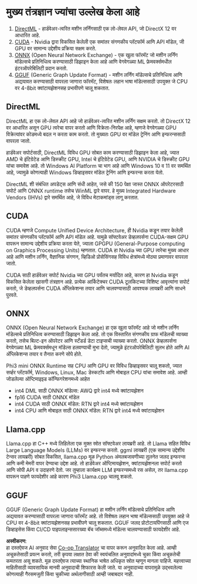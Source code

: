 <!--
CO_OP_TRANSLATOR_METADATA:
{
  "original_hash": "9841486ba4cf2590fabe609b925b00eb",
  "translation_date": "2025-05-09T08:17:55+00:00",
  "source_file": "md/01.Introduction/01/01.Understandingtech.md",
  "language_code": "mr"
}
-->
# मुख्य तंत्रज्ञान ज्यांचा उल्लेख केला आहे

1. [DirectML](https://learn.microsoft.com/windows/ai/directml/dml?WT.mc_id=aiml-138114-kinfeylo) - हार्डवेअर-त्वरित मशीन लर्निंगसाठी एक लो-लेवल API, जो DirectX 12 वर आधारित आहे.
2. [CUDA](https://blogs.nvidia.com/blog/what-is-cuda-2/) - Nvidia द्वारा विकसित केलेली एक समांतर संगणकीय प्लॅटफॉर्म आणि API मॉडेल, जी GPU वर सामान्य उद्देशीय प्रक्रिया सक्षम करते.
3. [ONNX](https://onnx.ai/) (Open Neural Network Exchange) - एक खुला फॉरमॅट जो मशीन लर्निंग मॉडेल्सचे प्रतिनिधित्व करण्यासाठी डिझाइन केला आहे आणि वेगवेगळ्या ML फ्रेमवर्क्समधील इंटरऑपरेबिलिटी प्रदान करतो.
4. [GGUF](https://github.com/ggerganov/ggml/blob/master/docs/gguf.md) (Generic Graph Update Format) - मशीन लर्निंग मॉडेल्सचे प्रतिनिधित्व आणि अद्ययावत करण्यासाठी वापरला जाणारा फॉरमॅट, विशेषतः लहान भाषा मॉडेल्ससाठी उपयुक्त जे CPU वर 4-8bit क्वांटायझेशनसह प्रभावीपणे चालू शकतात.

## DirectML

DirectML हा एक लो-लेवल API आहे जो हार्डवेअर-त्वरित मशीन लर्निंग सक्षम करतो. तो DirectX 12 वर आधारित असून GPU त्वरेचा वापर करतो आणि विक्रेता-निरपेक्ष आहे, म्हणजे वेगवेगळ्या GPU विक्रेत्यांवर कोडमध्ये बदल न करता काम करतो. तो मुख्यतः GPU वर मॉडेल ट्रेनिंग आणि इन्फरन्ससाठी वापरला जातो.

हार्डवेअर सपोर्टसाठी, DirectML विविध GPU सोबत काम करण्यासाठी डिझाइन केला आहे, ज्यात AMD चे इंटिग्रेटेड आणि डिस्क्रीट GPU, Intel चे इंटिग्रेटेड GPU, आणि NVIDIA चे डिस्क्रीट GPU यांचा समावेश आहे. तो Windows AI Platform चा भाग आहे आणि Windows 10 व 11 वर समर्थित आहे, ज्यामुळे कोणत्याही Windows डिव्हाइसवर मॉडेल ट्रेनिंग आणि इन्फरन्स करता येतो.

DirectML शी संबंधित अपडेट्स आणि संधी आहेत, जसे की 150 पेक्षा जास्त ONNX ऑपरेटरसाठी सपोर्ट आणि ONNX runtime तसेच WinML द्वारे वापर. हे मुख्य Integrated Hardware Vendors (IHVs) द्वारे समर्थित आहे, जे विविध मेटाकमांड्स लागू करतात.

## CUDA

CUDA म्हणजे Compute Unified Device Architecture, ही Nvidia कडून तयार केलेली समांतर संगणकीय प्लॅटफॉर्म आणि API मॉडेल आहे. यामुळे सॉफ्टवेअर डेव्हलपर्सना CUDA-सक्षम GPU वापरून सामान्य उद्देशीय प्रक्रिया करता येते, ज्याला GPGPU (General-Purpose computing on Graphics Processing Units) म्हणतात. CUDA हा Nvidia च्या GPU त्वरेचा मुख्य आधार आहे आणि मशीन लर्निंग, वैज्ञानिक संगणन, व्हिडिओ प्रोसेसिंगसह विविध क्षेत्रांमध्ये मोठ्या प्रमाणावर वापरला जातो.

CUDA साठी हार्डवेअर सपोर्ट Nvidia च्या GPU पर्यंतच मर्यादित आहे, कारण हा Nvidia कडून विकसित केलेला खासगी तंत्रज्ञान आहे. प्रत्येक आर्किटेक्चर CUDA टूलकिटच्या विशिष्ट आवृत्त्यांना सपोर्ट करतो, जे डेव्हलपर्सना CUDA अ‍ॅप्लिकेशन्स तयार आणि चालवण्यासाठी आवश्यक लायब्ररी आणि साधने पुरवते.

## ONNX

ONNX (Open Neural Network Exchange) हा एक खुला फॉरमॅट आहे जो मशीन लर्निंग मॉडेल्सचे प्रतिनिधित्व करण्यासाठी डिझाइन केला आहे. तो एक विस्तारित संगणकीय ग्राफ मॉडेलची व्याख्या करतो, तसेच बिल्ट-इन ऑपरेटर आणि स्टँडर्ड डेटा टाइप्सची व्याख्या करतो. ONNX डेव्हलपर्सना वेगवेगळ्या ML फ्रेमवर्क्समधून मॉडेल्स हलवण्याची मुभा देतो, ज्यामुळे इंटरऑपरेबिलिटी सुलभ होते आणि AI अ‍ॅप्लिकेशन्स तयार व तैनात करणे सोपे होते.

Phi3 mini ONNX Runtime सह CPU आणि GPU वर विविध डिव्हाइसवर चालू शकतो, ज्यात सर्व्हर प्लॅटफॉर्म, Windows, Linux, Mac डेस्कटॉप आणि मोबाइल CPU यांचा समावेश आहे.
आम्ही जोडलेल्या ऑप्टिमाइझ्ड कॉन्फिगरेशनमध्ये आहेत

- int4 DML साठी ONNX मॉडेल्स: AWQ द्वारे int4 मध्ये क्वांटायझेशन
- fp16 CUDA साठी ONNX मॉडेल
- int4 CUDA साठी ONNX मॉडेल: RTN द्वारे int4 मध्ये क्वांटायझेशन
- int4 CPU आणि मोबाइल साठी ONNX मॉडेल: RTN द्वारे int4 मध्ये क्वांटायझेशन

## Llama.cpp

Llama.cpp हा C++ मध्ये लिहिलेला एक मुक्त स्रोत सॉफ्टवेअर लायब्ररी आहे. तो Llama सहित विविध Large Language Models (LLMs) वर इन्फरन्स करतो. ggml लायब्ररी (एक सामान्य उद्देशीय टेन्सर लायब्ररी) सोबत विकसित, llama.cpp मूळ Python अंमलबजावणीच्या तुलनेत जलद इन्फरन्स आणि कमी मेमरी वापर देण्याचा उद्देश आहे. तो हार्डवेअर ऑप्टिमायझेशन, क्वांटायझेशनला सपोर्ट करतो आणि सोपी API व उदाहरणे देतो. जर तुम्हाला कार्यक्षम LLM इन्फरन्समध्ये रस असेल, तर llama.cpp वापरून पाहणे फायदेशीर आहे कारण Phi3 Llama.cpp चालवू शकतो.

## GGUF

GGUF (Generic Graph Update Format) हा मशीन लर्निंग मॉडेल्सचे प्रतिनिधित्व आणि अद्ययावत करण्यासाठी वापरला जाणारा फॉरमॅट आहे. तो विशेषतः लहान भाषा मॉडेल्ससाठी उपयुक्त आहे जे CPU वर 4-8bit क्वांटायझेशनसह प्रभावीपणे चालू शकतात. GGUF जलद प्रोटोटायपिंगसाठी आणि एज डिव्हाइसेस किंवा CI/CD पाइपलाइन्ससारख्या बॅच जॉब्समध्ये मॉडेल्स चालवण्यासाठी फायदेशीर आहे.

**अस्वीकरण**:  
हा दस्तऐवज AI अनुवाद सेवा [Co-op Translator](https://github.com/Azure/co-op-translator) चा वापर करून अनुवादित केला आहे. आम्ही अचूकतेसाठी प्रयत्न करतो, तरी कृपया लक्षात ठेवा की स्वयंचलित अनुवादांमध्ये चुका किंवा अचूकतेची कमतरता असू शकते. मूळ दस्तऐवज त्याच्या स्थानिक भाषेत अधिकृत स्रोत म्हणून मानला पाहिजे. महत्त्वाच्या माहितीसाठी व्यावसायिक मानवी अनुवादाची शिफारस केली जाते. या अनुवादाच्या वापरामुळे उद्भवलेल्या कोणत्याही गैरसमजुती किंवा चुकीच्या अर्थलागीसाठी आम्ही जबाबदार नाही.